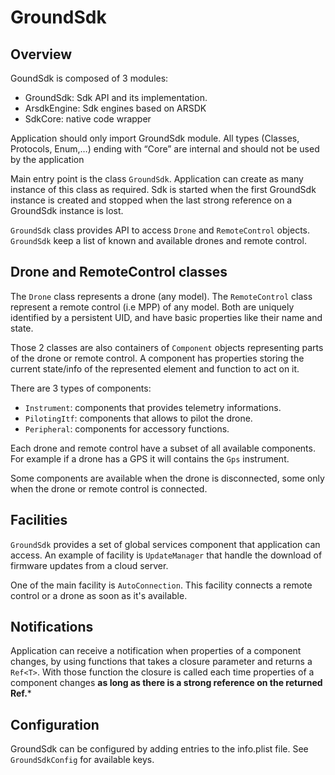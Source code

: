 GroundSdk
=========

Overview
--------

GoundSdk is composed of 3 modules:
- GroundSdk: Sdk API and its implementation.
- ArsdkEngine: Sdk engines based on ARSDK
- SdkCore: native code wrapper

Application should only import GroundSdk module. All types (Classes, Protocols, Enum,…) ending with “Core” are internal
and should not be used by the application

Main entry point is the class `GroundSdk`. Application can create as many instance of this class as required. Sdk is
started when the first GroundSdk instance is created and stopped when the last strong reference on a GroundSdk
instance is lost.

`GroundSdk` class provides API to access `Drone` and `RemoteControl` objects. `GroundSdk` keep a list of known and
available drones and remote control.

Drone and RemoteControl classes
-------------------------------

The `Drone` class represents a drone (any model). The  `RemoteControl` class represent a remote control (i.e MPP) of
any model. Both are uniquely identified by a persistent UID, and have basic properties like their name and state.

Those 2 classes are also containers of `Component` objects representing parts of the drone or remote control. A
component has properties storing the current state/info of the represented element and function to act on it.

There are 3 types of components:
- `Instrument`: components that provides telemetry informations.
- `PilotingItf`: components that allows to pilot the drone.
- `Peripheral`: components for accessory functions.

Each drone and remote control have a subset of all available components. For example if a drone has a GPS it will
contains the `Gps` instrument.

Some components are available when the drone is disconnected, some only when the drone or remote control is connected.

Facilities
----------

`GroundSdk` provides a set of global services component that application can access. An example of facility is
`UpdateManager` that handle the download of firmware updates from a cloud server.

One of the main facility is `AutoConnection`. This facility connects a remote control or a drone as soon as
it's available.

Notifications
-------------

Application can receive a notification when properties of a component changes, by using functions that takes a closure
parameter and returns a `Ref<T>`.
With those function the closure is called each time properties of a component changes **as long as there is a strong
reference on the returned Ref<T>.***

Configuration
-------------

GroundSdk can be configured by adding entries to the info.plist file. See `GroundSdkConfig` for available keys.




